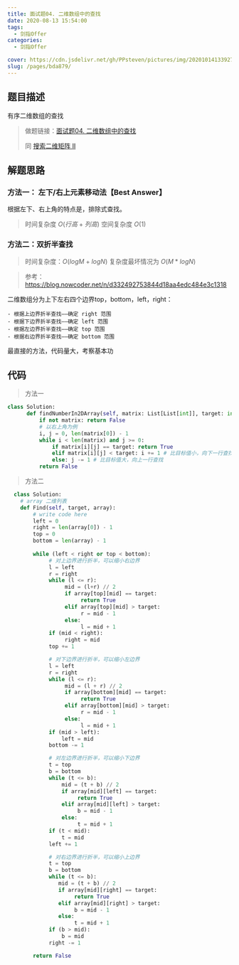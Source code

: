 ```yaml
---
title: 面试题04. 二维数组中的查找
date: 2020-08-13 15:54:00
tags: 
  - 剑指Offer
categories: 
  - 剑指Offer

cover: https://cdn.jsdelivr.net/gh/PPsteven/pictures/img/20201014133927.png
slug: /pages/bda879/
---
```


## 题目描述

有序二维数组的查找

> 做题链接：[面试题04. 二维数组中的查找](https://leetcode-cn.com/problems/er-wei-shu-zu-zhong-de-cha-zhao-lcof/)
>
>  同 [搜索二维矩阵 II](https://leetcode-cn.com/problems/search-a-2d-matrix-ii/)

<!--more-->

## 解题思路

### 方法一： 左下/右上元素移动法【Best Answer】

根据左下、右上角的特点是，排除式查找。

>  时间复杂度 $O(行高+列高)$  空间复杂度 $O(1)$

### 方法二：双折半查找

>  时间复杂度：$O(logM + logN)$  复杂度最坏情况为 $O(M * logN)$

> 参考：https://blog.nowcoder.net/n/d332492753844d18aa4edc484e3c1318 

  二维数组分为上下左右四个边界top，bottom，left，right：

    - 根据上边界折半查找——确定 right 范围
    - 根据下边界折半查找——确定 left 范围
    - 根据左边界折半查找——确定 top 范围
    - 根据右边界折半查找——确定 bottom 范围

  最直接的方法，代码量大，考察基本功

## 代码

> 方法一

```python
class Solution:
      def findNumberIn2DArray(self, matrix: List[List[int]], target: int) -> bool:
          if not matrix: return False
          # 以右上角为例
          i, j = 0, len(matrix[0]) - 1
          while i < len(matrix) and j >= 0:
              if matrix[i][j] == target: return True
              elif matrix[i][j] < target: i += 1 # 比目标值小，向下一行查找
              else: j -= 1 # 比目标值大，向上一行查找
          return False
```



> 方法二

```python
  class Solution:
    # array 二维列表
    def Find(self, target, array):
        # write code here
        left = 0
        right = len(array[0]) - 1 
        top = 0
        bottom = len(array) - 1 
        
        while (left < right or top < bottom):
             # 对上边界进行折半，可以缩小右边界
             l = left
             r = right
             while (l <= r):
                  mid = (l+r) // 2
                  if array[top][mid] == target:
                       return True
                  elif array[top][mid] > target:
                       r = mid - 1
                  else:
                       l = mid + 1
             if (mid < right):
                  right = mid
             top += 1

             # 对下边界进行折半，可以缩小左边界
             l = left
             r = right
             while (l <= r):
                  mid = (l + r) // 2 
                  if array[bottom][mid] == target:
                       return True
                  elif array[bottom][mid] > target:
                       r = mid - 1 
                  else: 
                       l = mid + 1 
             if (mid > left):
                 left = mid 
             bottom -= 1

             # 对左边界进行折半，可以缩小下边界
             t = top
             b = bottom
             while (t <= b):
                 mid = (t + b) // 2 
                 if array[mid][left] == target:
                      return True
                 elif array[mid][left] > target:
                      b = mid - 1 
                 else: 
                      t = mid + 1 
             if (t < mid):
                 t = mid
             left += 1

             # 对右边界进行折半，可以缩小上边界
             t = top
             b = bottom
             while (t <= b):
                mid = (t + b) // 2 
                if array[mid][right] == target:
                     return True
                elif array[mid][right] > target:
                     b = mid - 1 
                else:
                     t = mid + 1 
             if (b > mid):
                 b = mid 
             right -= 1 

        return False
```



